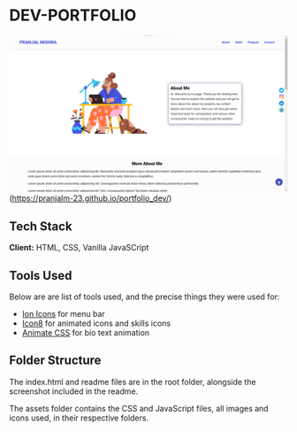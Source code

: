 # DEV-PORTFOLIO
![PranjalM](./assets/images/mainpage.png)(https://pranjalm-23.github.io/portfolio_dev/)

## Tech Stack

**Client:** HTML, CSS, Vanilla JavaSCript

## Tools Used

Below are are list of tools used, and the precise things they were used for:

- [Ion Icons](https://ionic.io/ionicons) for menu bar
- [Icon8](https://icons8.com/) for animated icons and skills icons
- [Animate CSS](https://animate.style/) for bio text animation


## Folder Structure

The index.html and readme files are in the root folder, alongside the screenshot included in the readme.

The assets folder contains the CSS and JavaScript files, all images and icons used, in their respective folders.

